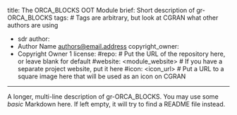 title: The ORCA_BLOCKS OOT Module
brief: Short description of gr-ORCA_BLOCKS
tags: # Tags are arbitrary, but look at CGRAN what other authors are using
  - sdr
author:
  - Author Name <authors@email.address>
copyright_owner:
  - Copyright Owner 1
license:
#repo: # Put the URL of the repository here, or leave blank for default
#website: <module_website> # If you have a separate project website, put it here
#icon: <icon_url> # Put a URL to a square image here that will be used as an icon on CGRAN
---
A longer, multi-line description of gr-ORCA_BLOCKS.
You may use some *basic* Markdown here.
If left empty, it will try to find a README file instead.
